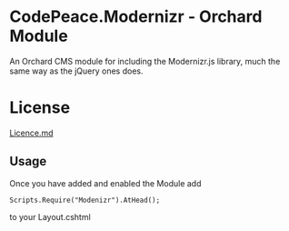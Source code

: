 ﻿CodePeace.Modernizr - Orchard Module
====================================
An Orchard CMS module for including the Modernizr.js library, much the same way as the jQuery ones does.

License
=======
[Licence.md](https://github.com/philpeace/CodePeace.Modernizr/blob/master/License.md)

## Usage
Once you have added and enabled the Module add

	Scripts.Require("Modenizr").AtHead();

to your Layout.cshtml